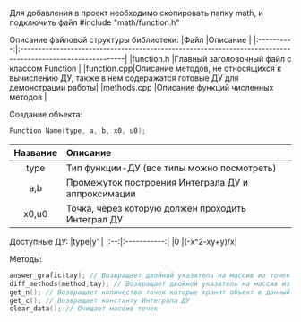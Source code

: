 Для добавления в проект необходимо скопировать папку math, и подключить файл #include "math/function.h"

Описание файловой структуры библиотеки:
|Файл        |Описание                                                                                                    |
|:----------:|:-----------------------------------------------------------------------------------------------------------|
|function.h  |Главный заголовочный файл с классом Function                                                                |
|function.cpp|Описание методов, не относящихся к вычислению ДУ, также в нем содеражатся готовые ДУ для демонстрации работы|
|methods.cpp |Описание функций численных методов                                                                          |

Создание объекта:
```C++
Function Name(type, a, b, x0, u0);
```
|Название|Описание                                          |
|:------:|:-------------------------------------------------|
|type    |Тип функции-ДУ (все типы можно посмотреть)        |
|a,b     |Промежуток построения Интеграла ДУ и аппроксимации|
|x0,u0   |Точка, через которую должен проходить Интеграл ДУ |

Доступные ДУ:
|type|y'           |
|:--:|:-----------:|
|0   |(-x^2-xy+y)/x|

Методы:
```C++
answer_grafic(tay); // Возвращает двойной указатель на массив из точек графика Интеграла ДУ
diff_methods(method,tay); // Возвращает двойной указатель на массив из точек графика Аппроксимации вычисленной указанным методом
get_n(); // Возвращает количество точек которые хранит объект в данный момент
get_c(); // Возвращает константу Интеграла ДУ
clear_data(); // Очищает массив точек
```
